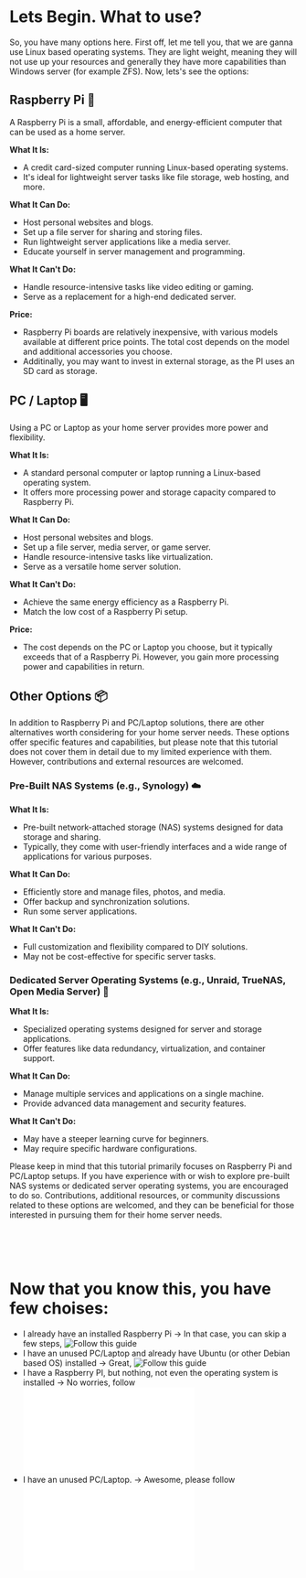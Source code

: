 # Lets Begin. What to use?

So, you have many options here. First off, let me tell you, that we are ganna use Linux based operating systems. They are light weight, meaning they will not use up your resources and generally they have more capabilities than Windows server (for example ZFS). Now, lets's see the options:



## Raspberry Pi 🍓

A Raspberry Pi is a small, affordable, and energy-efficient computer that can be used as a home server.

**What It Is:**
- A credit card-sized computer running Linux-based operating systems.
- It's ideal for lightweight server tasks like file storage, web hosting, and more.

**What It Can Do:**
- Host personal websites and blogs.
- Set up a file server for sharing and storing files.
- Run lightweight server applications like a media server.
- Educate yourself in server management and programming.

**What It Can't Do:**
- Handle resource-intensive tasks like video editing or gaming.
- Serve as a replacement for a high-end dedicated server.

**Price:**
- Raspberry Pi boards are relatively inexpensive, with various models available at different price points. The total cost depends on the model and additional accessories you choose.
- Additinally, you may want to invest in external storage, as the PI uses an SD card as storage. 

## PC / Laptop 🖥️

Using a PC or Laptop as your home server provides more power and flexibility.

**What It Is:**
- A standard personal computer or laptop running a Linux-based operating system.
- It offers more processing power and storage capacity compared to Raspberry Pi.

**What It Can Do:**
- Host personal websites and blogs.
- Set up a file server, media server, or game server.
- Handle resource-intensive tasks like virtualization.
- Serve as a versatile home server solution.

**What It Can't Do:**
- Achieve the same energy efficiency as a Raspberry Pi.
- Match the low cost of a Raspberry Pi setup.

**Price:**
- The cost depends on the PC or Laptop you choose, but it typically exceeds that of a Raspberry Pi. However, you gain more processing power and capabilities in return.



## Other Options 📦

In addition to Raspberry Pi and PC/Laptop solutions, there are other alternatives worth considering for your home server needs. These options offer specific features and capabilities, but please note that this tutorial does not cover them in detail due to my limited experience with them. However, contributions and external resources are welcomed.

### Pre-Built NAS Systems (e.g., Synology) ☁️

**What It Is:**
- Pre-built network-attached storage (NAS) systems designed for data storage and sharing.
- Typically, they come with user-friendly interfaces and a wide range of applications for various purposes.

**What It Can Do:**
- Efficiently store and manage files, photos, and media.
- Offer backup and synchronization solutions.
- Run some server applications.

**What It Can't Do:**
- Full customization and flexibility compared to DIY solutions.
- May not be cost-effective for specific server tasks.

### Dedicated Server Operating Systems (e.g., Unraid, TrueNAS, Open Media Server) 📀

**What It Is:**
- Specialized operating systems designed for server and storage applications.
- Offer features like data redundancy, virtualization, and container support.

**What It Can Do:**
- Manage multiple services and applications on a single machine.
- Provide advanced data management and security features.

**What It Can't Do:**
- May have a steeper learning curve for beginners.
- May require specific hardware configurations.

Please keep in mind that this tutorial primarily focuses on Raspberry Pi and PC/Laptop setups. If you have experience with or wish to explore pre-built NAS systems or dedicated server operating systems, you are encouraged to do so. Contributions, additional resources, or community discussions related to these options are welcomed, and they can be beneficial for those interested in pursuing them for their home server needs.


<br><br><br>

# Now that you know this, you have few choises:
- I already have an installed Raspberry Pi -> In that case, you can skip a few steps, ![Follow this guide]()
- I have an unused PC/Laptop and already have Ubuntu (or other Debian based OS) installed -> Great, ![Follow this guide]()
- I have a Raspberry PI, but nothing, not even the operating system is installed -> No worries, follow ![How to install Raspbian](./01_How-to-install-raspbian.md)
- I have an unused PC/Laptop. -> Awesome, please follow ![How to install Ubuntu](./01_How-to-install-ubuntu.md)
